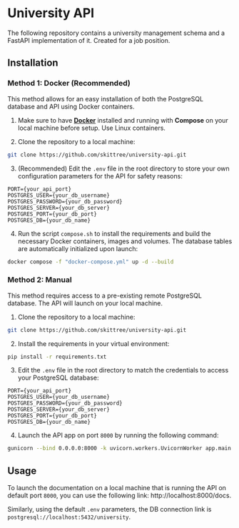 # University API

The following repository contains a university management schema and a FastAPI implementation of it. Created for a job position.

## Installation

### **Method 1: Docker (Recommended)**

This method allows for an easy installation of both the PostgreSQL database and API using Docker containers.

1. Make sure to have [**Docker**](https://www.docker.com) installed and running with **Compose** on your local machine before setup. Use Linux containers.

2. Clone the repository to a local machine:
```bash
git clone https://github.com/skittree/university-api.git
```

3. (Recommended) Edit the `.env` file in the root directory to store your own configuration parameters for the API for safety reasons:

```dotenv
PORT={your_api_port}
POSTGRES_USER={your_db_username}
POSTGRES_PASSWORD={your_db_password}
POSTGRES_SERVER={your_db_server}
POSTGRES_PORT={your_db_port}
POSTGRES_DB={your_db_name}
```

4. Run the script `compose.sh` to install the requirements and build the necessary Docker containers, images and volumes. The database tables are automatically initialized upon launch:

```bash
docker compose -f "docker-compose.yml" up -d --build
```

### **Method 2: Manual**

This method requires access to a pre-existing remote PostgreSQL database. The API will launch on your local machine.

1. Clone the repository to a local machine:
```bash
git clone https://github.com/skittree/university-api.git
```

2. Install the requirements in your virtual environment:
```bash
pip install -r requirements.txt
```

3. Edit the `.env` file in the root directory to match the credentials to access your PostgreSQL database:

```dotenv
PORT={your_api_port}
POSTGRES_USER={your_db_username}
POSTGRES_PASSWORD={your_db_password}
POSTGRES_SERVER={your_db_server}
POSTGRES_PORT={your_db_port}
POSTGRES_DB={your_db_name}
```
   
4. Launch the API app on port `8000` by running the following command:

```bash
gunicorn --bind 0.0.0.0:8000 -k uvicorn.workers.UvicornWorker app.main:app
```

## Usage

To launch the documentation on a local machine that is running the API on default port `8000`, you can use the following link: http://localhost:8000/docs.

Similarly, using the default `.env` parameters, the DB connection link is `postgresql://localhost:5432/university`.